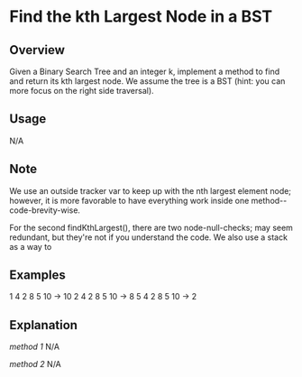 # Find the kth Largest Node in a BST

Overview
---
Given a Binary Search Tree and an integer k, implement a method to find and return 
its kth largest node. We assume the tree is a BST (hint: you can more focus on the 
right side traversal).

Usage
---
N/A

Note
---
We use an outside tracker var to keep up with the nth largest element node; 
however, it is more favorable to have everything work inside one method--
code-brevity-wise. 

For the second findKthLargest(), there are two node-null-checks; may seem 
redundant, but they're not if you understand the code. We also use a 
stack as a way to 

Examples
---
1 4 2 8 5 10 -> 10
2 4 2 8 5 10 -> 8
5 4 2 8 5 10 -> 2

Explanation
---
_method 1_
N/A

_method 2_
N/A
